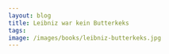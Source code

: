 ```yaml
---
layout: blog
title: Leibniz war kein Butterkeks
tags: 
image: /images/books/leibniz-butterkeks.jpg
---
```


